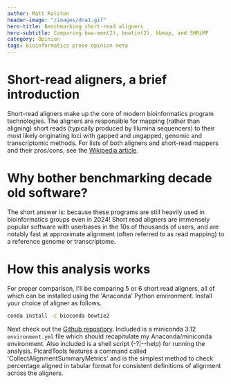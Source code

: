```yaml
---
author: Matt Ralston
header-image: "/images/dna1.gif"
hero-title: Benchmarking short-read aligners
hero-subtitle: Comparing bwa-mem(2), bowtie(2), bbmap, and SHRiMP
category: Opinion
tags: bioinformatics prose opinion meta
---
```


# Short-read aligners, a brief introduction

Short-read aligners make up the core of modern bioinformatics program technologies. The aligners are responsible for mapping (rather than aligning) short reads (typically produced by Illumina sequencers) to their most likely originating loci with gapped and ungapped, genomic and transcriptomic methods. For lists of both aligners and short-read mappers and their pros/cons, see the [Wikipedia article](https://en.wikipedia.org/wiki/List_of_sequence_alignment_software). 

# Why bother benchmarking decade old software?

The short answer is: because these programs are still heavily used in bioinformatics groups even in 2024! Short read aligners are immensely popular software with userbases in the 10s of thousands of users, and are notably fast at approximate alignment (often referred to as read mapping) to a reference genome or transcriptome.


# How this analysis works

For proper comparison, I'll be comparing 5 or 6 short read aligners, all of which can be installed using the 'Anaconda' Python environment. Install your choice of aligner as follows.

```bash
conda install -c bioconda bowtie2
```

Next check out the [Github repository](https://github.com/MatthewRalston/aligner_benchmarking). Included is a miniconda 3.12 `environment.yml` file which should recapitulate my Anaconda/miniconda environment. Also included is a shell script (-?|--help) for running the analysis. PicardTools features a command called 'CollectAlignmentSummaryMetrics' and is the simplest method to check percentage aligned in tabular format for consistent definitions of alignment across the aligners.




